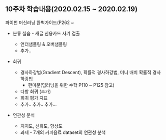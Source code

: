 ## 10주차 학습내용(2020.02.15 ~ 2020.02.19) 
파이썬 머신러닝 완벽가이드(P262 ~
- 분류 실습 - 캐글 신용카드 사기 검출
   - 언더샘플링 & 오버샘플링
   - 추가..
   
- 회귀
   - 경사하강법(Gradient Descent), 확률적 경사하강법, 미니 배치 확률적 경사 하강법
      - 편미분(딥러닝을 위한 수학 P110 ~ P125 참고)
   - 다항 회귀 (추가)
   - 회귀 평가 지표
   - 추가.. 추가.. 추가...
   
- 연관성 분석
   - 지지도, 신뢰도, 향상도
   - 과제 - 7개의 커피음료 dataset의 연관성 분석

